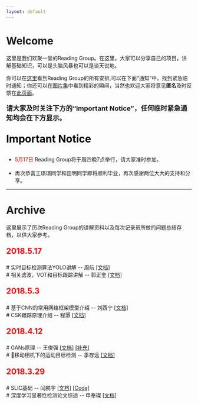 ```yaml
---
layout: default
---
```



# Welcome

这里是我们欢聚一堂的Reading Group。在这里，大家可以分享自己的项目，讲解基础知识，可以是头脑风暴也可以是谈天说地。

你可以在[这里](notice)看到Reading Group的所有安排,可以在下面“通知”中，找到紧急临时通知；你还可以在[图片集](photo)中看到精彩的瞬间，当然也欢迎大家将意见**匿名**及时反馈在[此页面](feedback)。

<p style="font-size: 18px;">
<b>请大家及时关注下方的“Important Notice”，任何临时紧急通知均会在下方显示。</b>
</p>

<p style="font-size: 28px; color: black ">
<b>Important Notice</b>
</p>

<ul>
<li style="list-style-image: url(assets/img/new.jpg)"> <a style="color:red">5月17日</a> Reading Group将于周四晚7点举行，请大家准时参加。</li>
<br>
<li style="list-style-image: url(assets/img/new.jpg)"> 再次恭喜王璟璟同学和田明同学即将顺利毕业，再次感谢两位大大的支持和分享。</li>
</ul>


---


# Archive
这里展示了历次Reading Group的讲解资料以及每次记录员所做的问题总结存档，以供大家参考。
<p style="font-size:16pt;color:black"> <b style="color:red">2018.5.17</b>
</p>

\# 实时目标检测算法YOLO讲解 -- 周航 [[文档]](/assets/file/20180517/zhouhang.pdf)<br>
\# 相关滤波，VOT和目标跟踪讲解 -- 郭正奎 [[文档]](/assets/file/20180517/guozhengkui.pdf)

<p style="font-size:16pt;color:black"> <b style="color:red">2018.5.3</b>
</p>

\# 基于CNN的常用网络框架模型介绍 -- 刘西宁 [[文档]](/assets/file/20180503/liuxining.pdf) <br>
\# CSK跟踪原理介绍 -- 程灏 [[文档]](/assets/file/20180503/chenghao.pdf) <br>

<p style="font-size:16pt;color:black"> <b style="color:red">2018.4.12</b>
</p>

\# GANs原理 -- 王俊强 [[文档]](/assets/file/20180412/wjq.pdf) [[补充]](/assets/file/20180412/additional) <br>
\# 移动相机下的运动目标检测 -- 季存远 [[文档]](/assets/file/20180412/jcy.pdf)


<p style="font-size:16pt;color:black"> <b style="color:red">2018.3.29</b>
</p>

\# SLIC基础 -- 闫鹏宇 [[文档]](/assets/file/20180329/ypy) [[Code]](/assets/file/20180329/ypy_code)<br>
\# 深度学习显著性检测论文综述 -- 申奉璨 [[文档]](/assets/file/20180329/sfc.pdf)


